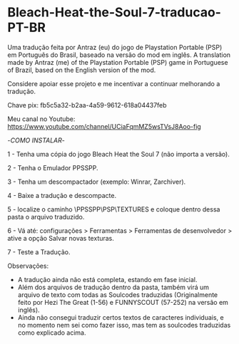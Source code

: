 # Bleach-Heat-the-Soul-7-traducao-PT-BR

Uma tradução feita por Antraz (eu) do jogo de Playstation Portable (PSP) em Português do Brasil, baseado na versão do mod em inglês.
A translation made by Antraz (me) of the Playstation Portable (PSP) game in Portuguese of Brazil, based on the English version of the mod.

Considere apoiar esse projeto e me incentivar a continuar melhorando a tradução.

Chave pix: fb5c5a32-b2aa-4a59-9612-618a04437feb

Meu canal no Youtube: https://www.youtube.com/channel/UCiaFqmMZ5wsTVsJ8Aoo-fig

-_COMO INSTALAR_-

1 - Tenha uma cópia do jogo Bleach Heat the Soul 7 (não importa a versão).

2 - Tenha o Emulador PPSSPP.

3 - Tenha um descompactador (exemplo: Winrar, Zarchiver).

4 - Baixe a tradução e descompacte.

5 - localize o caminho \PPSSPP\PSP\TEXTURES e coloque dentro dessa pasta o arquivo traduzido.

6 - Vá até: configurações > Ferramentas > Ferramentas de desenvolvedor > ative a opção Salvar novas texturas.

7 - Teste a Tradução.

Observações:
- A tradução ainda não está completa, estando em fase inicial.
- Além dos arquivos de tradução dentro da pasta, também virá um arquivo de texto com todas as Soulcodes traduzidas (Originalmente feito por  Hezi The Great (1-56) e FUNNYSCOUT (57-252) na versão em inglês).
- Ainda não consegui traduzir certos textos de caracteres individuais, e no momento nem sei como fazer isso, mas tem as soulcodes traduzidas como explicado acima.
